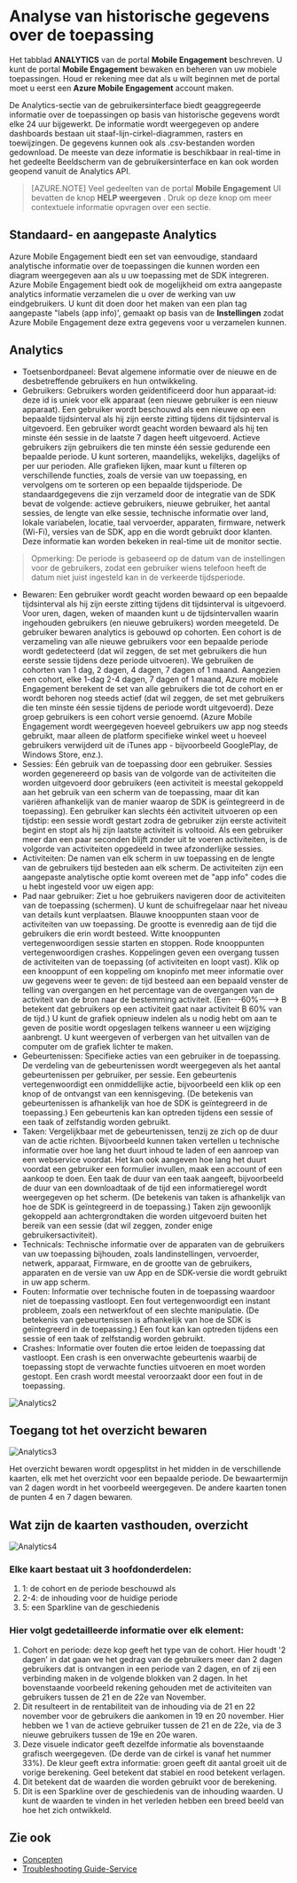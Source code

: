 <properties
   pageTitle="Betrokkenheid bij de mobiele Azure User Interface - Analytics"
   description="Meer informatie over het analyseren van historische gegevens over uw toepassing met Azure Mobile Engagement"
   services="mobile-engagement"
   documentationCenter=""
   authors="piyushjo"
   manager="dwrede"
   editor=""/>

<tags
   ms.service="mobile-engagement"
   ms.devlang="na"
   ms.topic="article"
   ms.tgt_pltfrm="mobile-multiple"
   ms.workload="mobile"
   ms.date="08/19/2016"
   ms.author="piyushjo"/>

# <a name="how-to-analyze-historical-data-about-your-application"></a>Analyse van historische gegevens over de toepassing

Het tabblad **ANALYTICS** van de portal **Mobile Engagement** beschreven. U kunt de portal **Mobile Engagement** bewaken en beheren van uw mobiele toepassingen. Houd er rekening mee dat als u wilt beginnen met de portal moet u eerst een **Azure Mobile Engagement** account maken.


De Analytics-sectie van de gebruikersinterface biedt geaggregeerde informatie over de toepassingen op basis van historische gegevens wordt elke 24 uur bijgewerkt. De informatie wordt weergegeven op andere dashboards bestaan uit staaf-lijn-cirkel-diagrammen, rasters en toewijzingen. De gegevens kunnen ook als .csv-bestanden worden gedownload. De meeste van deze informatie is beschikbaar in real-time in het gedeelte Beeldscherm van de gebruikersinterface en kan ook worden geopend vanuit de Analytics API.

>[AZURE.NOTE] Veel gedeelten van de portal **Mobile Engagement** UI bevatten de knop **HELP weergeven** . Druk op deze knop om meer contextuele informatie opvragen over een sectie.

## <a name="standard-and-custom-analytics"></a>Standaard- en aangepaste Analytics

Azure Mobile Engagement biedt een set van eenvoudige, standaard analytische informatie over de toepassingen die kunnen worden een diagram weergegeven aan als u uw toepassing met de SDK integreren. Azure Mobile Engagement biedt ook de mogelijkheid om extra aangepaste analytics informatie verzamelen die u over de werking van uw eindgebruikers. U kunt dit doen door het maken van een plan tag aangepaste "labels (app info)', gemaakt op basis van de **Instellingen** zodat Azure Mobile Engagement deze extra gegevens voor u verzamelen kunnen.



## <a name="analytics"></a>Analytics
- Toetsenbordpaneel: Bevat algemene informatie over de nieuwe en de desbetreffende gebruikers en hun ontwikkeling.
- Gebruikers: Gebruikers worden geïdentificeerd door hun apparaat-id: deze id is uniek voor elk apparaat (een nieuwe gebruiker is een nieuw apparaat). Een gebruiker wordt beschouwd als een nieuwe op een bepaalde tijdsinterval als hij zijn eerste zitting tijdens dit tijdsinterval is uitgevoerd. Een gebruiker wordt geacht worden bewaard als hij ten minste één sessie in de laatste 7 dagen heeft uitgevoerd. Actieve gebruikers zijn gebruikers die ten minste één sessie gedurende een bepaalde periode. U kunt sorteren, maandelijks, wekelijks, dagelijks of per uur perioden. Alle grafieken lijken, maar kunt u filteren op verschillende functies, zoals de versie van uw toepassing, en vervolgens om te sorteren op een bepaalde tijdsperiode. De standaardgegevens die zijn verzameld door de integratie van de SDK bevat de volgende: actieve gebruikers, nieuwe gebruiker, het aantal sessies, de lengte van elke sessie, technische informatie over land, lokale variabelen, locatie, taal vervoerder, apparaten, firmware, netwerk (Wi-Fi), versies van de SDK, app en die wordt gebruikt door klanten. Deze informatie kan worden bekeken in real-time uit de monitor sectie.

> Opmerking: De periode is gebaseerd op de datum van de instellingen voor de gebruikers, zodat een gebruiker wiens telefoon heeft de datum niet juist ingesteld kan in de verkeerde tijdsperiode.

- Bewaren: Een gebruiker wordt geacht worden bewaard op een bepaalde tijdsinterval als hij zijn eerste zitting tijdens dit tijdsinterval is uitgevoerd. Voor uren, dagen, weken of maanden kunt u de tijdsintervallen waarin ingehouden gebruikers (en nieuwe gebruikers) worden meegeteld. De gebruiker bewaren analytics is gebouwd op cohorten. Een cohort is de verzameling van alle nieuwe gebruikers voor een bepaalde periode wordt gedetecteerd (dat wil zeggen, de set met gebruikers die hun eerste sessie tijdens deze periode uitvoeren). We gebruiken de cohorten van 1 dag, 2 dagen, 4 dagen, 7 dagen of 1 maand. Aangezien een cohort, elke 1-dag 2-4 dagen, 7 dagen of 1 maand, Azure mobiele Engagement berekent de set van alle gebruikers die tot de cohort en er wordt behoren nog steeds actief (dat wil zeggen, de set met gebruikers die ten minste één sessie tijdens de periode wordt uitgevoerd). Deze groep gebruikers is een cohort versie genoemd. (Azure Mobile Engagement wordt weergegeven hoeveel gebruikers uw app nog steeds gebruikt, maar alleen de platform specifieke winkel weet u hoeveel gebruikers verwijderd uit de iTunes app - bijvoorbeeld GooglePlay, de Windows Store, enz.).
- Sessies: Één gebruik van de toepassing door een gebruiker. Sessies worden gegenereerd op basis van de volgorde van de activiteiten die worden uitgevoerd door gebruikers (een activiteit is meestal gekoppeld aan het gebruik van een scherm van de toepassing, maar dit kan variëren afhankelijk van de manier waarop de SDK is geïntegreerd in de toepassing). Een gebruiker kan slechts één activiteit uitvoeren op een tijdstip: een sessie wordt gestart zodra de gebruiker zijn eerste activiteit begint en stopt als hij zijn laatste activiteit is voltooid. Als een gebruiker meer dan een paar seconden blijft zonder uit te voeren activiteiten, is de volgorde van activiteiten opgedeeld in twee afzonderlijke sessies.
- Activiteiten: De namen van elk scherm in uw toepassing en de lengte van de gebruikers tijd besteden aan elk scherm. De activiteiten zijn een aangepaste analytische optie komt overeen met de "app info" codes die u hebt ingesteld voor uw eigen app:
- Pad naar gebruiker: Ziet u hoe gebruikers navigeren door de activiteiten van de toepassing (schermen). U kunt de schuifregelaar naar het niveau van details kunt verplaatsen. Blauwe knooppunten staan voor de activiteiten van uw toepassing. De grootte is evenredig aan de tijd die gebruikers die erin wordt besteed. Witte knooppunten vertegenwoordigen sessie starten en stoppen. Rode knooppunten vertegenwoordigen crashes. Koppelingen geven een overgang tussen de activiteiten van de toepassing (of activiteiten en loopt vast). Klik op een knooppunt of een koppeling om knopinfo met meer informatie over uw gegevens weer te geven: de tijd besteed aan een bepaald venster de telling van overgangen en het percentage van de overgangen van de activiteit van de bron naar de bestemming activiteit. (Een---60%---> B betekent dat gebruikers op een activiteit gaat naar activiteit B 60% van de tijd.) U kunt de grafiek opnieuw indelen als u nodig hebt om aan te geven de positie wordt opgeslagen telkens wanneer u een wijziging aanbrengt. U kunt weergeven of verbergen van het uitvallen van de computer om de grafiek lichter te maken.
- Gebeurtenissen: Specifieke acties van een gebruiker in de toepassing. De verdeling van de gebeurtenissen wordt weergegeven als het aantal gebeurtenissen per gebruiker, per sessie. Een gebeurtenis vertegenwoordigt een onmiddellijke actie, bijvoorbeeld een klik op een knop of de ontvangst van een kennisgeving. (De betekenis van gebeurtenissen is afhankelijk van hoe de SDK is geïntegreerd in de toepassing.) Een gebeurtenis kan kan optreden tijdens een sessie of een taak of zelfstandig worden gebruikt.
- Taken: Vergelijkbaar met de gebeurtenissen, tenzij ze zich op de duur van de actie richten. Bijvoorbeeld kunnen taken vertellen u technische informatie over hoe lang het duurt inhoud te laden of een aanroep van een webservice voordat. Het kan ook aangeven hoe lang het duurt voordat een gebruiker een formulier invullen, maak een account of een aankoop te doen. Een taak de duur van een taak aangeeft, bijvoorbeeld de duur van een downloadtaak of de tijd een informatieregel wordt weergegeven op het scherm. (De betekenis van taken is afhankelijk van hoe de SDK is geïntegreerd in de toepassing.) Taken zijn gewoonlijk gekoppeld aan achtergrondtaken die worden uitgevoerd buiten het bereik van een sessie (dat wil zeggen, zonder enige gebruikersactiviteit).
- Technicals: Technische informatie over de apparaten van de gebruikers van uw toepassing bijhouden, zoals landinstellingen, vervoerder, netwerk, apparaat, Firmware, en de grootte van de gebruikers, apparaten en de versie van uw App en de SDK-versie die wordt gebruikt in uw app scherm.
- Fouten: Informatie over technische fouten in de toepassing waardoor niet de toepassing vastloopt. Een fout vertegenwoordigt een instant probleem, zoals een netwerkfout of een slechte manipulatie. (De betekenis van gebeurtenissen is afhankelijk van hoe de SDK is geïntegreerd in de toepassing.) Een fout kan kan optreden tijdens een sessie of een taak of zelfstandig worden gebruikt.
- Crashes: Informatie over fouten die ertoe leiden de toepassing dat vastloopt. Een crash is een onverwachte gebeurtenis waarbij de toepassing stopt de verwachte functies uitvoeren en moet worden gestopt. Een crash wordt meestal veroorzaakt door een fout in de toepassing.

![Analytics2][11]

## <a name="accessing-the-retention-overview"></a>Toegang tot het overzicht bewaren
![Analytics3][12]

Het overzicht bewaren wordt opgesplitst in het midden in de verschillende kaarten, elk met het overzicht voor een bepaalde periode. De bewaartermijn van 2 dagen wordt in het voorbeeld weergegeven. De andere kaarten tonen de punten 4 en 7 dagen bewaren.

## <a name="understanding-the-retention-overview-cards"></a>Wat zijn de kaarten vasthouden, overzicht
![Analytics4][13]

### <a name="each-card-is-composed-of-3-main-parts"></a>Elke kaart bestaat uit 3 hoofdonderdelen:
1. 1: de cohort en de periode beschouwd als
2. 2-4: de inhouding voor de huidige periode
3. 5: een Sparkline van de geschiedenis

### <a name="here-is-detailed-information-about-each-element"></a>Hier volgt gedetailleerde informatie over elk element:
1.    Cohort en periode: deze kop geeft het type van de cohort. Hier houdt '2 dagen' in dat gaan we het gedrag van de gebruikers meer dan 2 dagen gebruikers dat is ontvangen in een periode van 2 dagen, en of zij een verbinding maken in de volgende blokken van 2 dagen. In het bovenstaande voorbeeld rekening gehouden met de activiteiten van gebruikers tussen de 21 en de 22e van November.
2.    Dit resulteert in de rentabiliteit van de inhouding via de 21 en 22 november voor de gebruikers die aankomen in 19 en 20 november. Hier hebben we 1 van de actieve gebruiker tussen de 21 en de 22e, via de 3 nieuwe gebruikers tussen de 19e en 20e waren.
3.    Deze visuele indicator geeft dezelfde informatie als bovenstaande grafisch weergegeven. (De derde van de cirkel is vanaf het nummer 33%). De kleur geeft extra informatie: groen geeft dit aantal groeit uit de vorige berekening. Geel betekent dat stabiel en rood betekent verlagen.
4.    Dit betekent dat de waarden die worden gebruikt voor de berekening.
5.    Dit is een Sparkline over de geschiedenis van de inhouding waarden. U kunt de waarden te vinden in het verleden hebben een breed beeld van hoe het zich ontwikkeld.


## <a name="see-also"></a>Zie ook

- [Concepten][Link 6]
- [Troubleshooting Guide-Service][Link 24]

<!--Image references-->
[1]: ./media/mobile-engagement-user-interface-navigation/navigation1.png
[2]: ./media/mobile-engagement-user-interface-home/home1.png
[3]: ./media/mobile-engagement-user-interface-home/home2.png
[4]: ./media/mobile-engagement-user-interface-home/home3.png
[5]: ./media/mobile-engagement-user-interface-home/home4.png
[6]: ./media/mobile-engagement-user-interface-home/home5.png
[7]: ./media/mobile-engagement-user-interface-my-account/myaccount1.png
[8]: ./media/mobile-engagement-user-interface-my-account/myaccount2.png
[9]: ./media/mobile-engagement-user-interface-my-account/myaccount3.png
[10]: ./media/mobile-engagement-user-interface-analytics/analytics1.png
[11]: ./media/mobile-engagement-user-interface-analytics/analytics2.png
[12]: ./media/mobile-engagement-user-interface-analytics/analytics3.png
[13]: ./media/mobile-engagement-user-interface-analytics/analytics4.png
[14]: ./media/mobile-engagement-user-interface-monitor/monitor1.png
[15]: ./media/mobile-engagement-user-interface-monitor/monitor2.png
[16]: ./media/mobile-engagement-user-interface-monitor/monitor3.png
[17]: ./media/mobile-engagement-user-interface-monitor/monitor4.png
[18]: ./media/mobile-engagement-user-interface-reach/reach1.png
[19]: ./media/mobile-engagement-user-interface-reach/reach2.png
[20]: ./media/mobile-engagement-user-interface-reach-campaign/Reach-Campaign1.png
[21]: ./media/mobile-engagement-user-interface-reach-campaign/Reach-Campaign2.png
[22]: ./media/mobile-engagement-user-interface-reach-campaign/Reach-Campaign3.png
[23]: ./media/mobile-engagement-user-interface-reach-campaign/Reach-Campaign4.png
[24]: ./media/mobile-engagement-user-interface-reach-campaign/Reach-Campaign5.png
[25]: ./media/mobile-engagement-user-interface-reach-campaign/Reach-Campaign6.png
[26]: ./media/mobile-engagement-user-interface-reach-campaign/Reach-Campaign7.png
[27]: ./media/mobile-engagement-user-interface-reach-campaign/Reach-Campaign8.png
[28]: ./media/mobile-engagement-user-interface-reach-campaign/Reach-Campaign9.png
[29]: ./media/mobile-engagement-user-interface-reach-criterion/Reach-Criterion1.png
[30]: ./media/mobile-engagement-user-interface-reach-content/Reach-Content1.png
[31]: ./media/mobile-engagement-user-interface-reach-content/Reach-Content2.png
[32]: ./media/mobile-engagement-user-interface-reach-content/Reach-Content3.png
[33]: ./media/mobile-engagement-user-interface-reach-content/Reach-Content4.png
[34]: ./media/mobile-engagement-user-interface-dashboard/dashboard1.png
[35]: ./media/mobile-engagement-user-interface-segments/segments1.png
[36]: ./media/mobile-engagement-user-interface-segments/segments2.png
[37]: ./media/mobile-engagement-user-interface-segments/segments3.png
[38]: ./media/mobile-engagement-user-interface-segments/segments4.png
[39]: ./media/mobile-engagement-user-interface-segments/segments5.png
[40]: ./media/mobile-engagement-user-interface-segments/segments6.png
[41]: ./media/mobile-engagement-user-interface-segments/segments7.png
[42]: ./media/mobile-engagement-user-interface-segments/segments8.png
[43]: ./media/mobile-engagement-user-interface-segments/segments9.png
[44]: ./media/mobile-engagement-user-interface-segments/segments10.png
[45]: ./media/mobile-engagement-user-interface-segments/segments11.png
[46]: ./media/mobile-engagement-user-interface-settings/settings1.png
[47]: ./media/mobile-engagement-user-interface-settings/settings2.png
[48]: ./media/mobile-engagement-user-interface-settings/settings3.png
[49]: ./media/mobile-engagement-user-interface-settings/settings4.png
[50]: ./media/mobile-engagement-user-interface-settings/settings5.png
[51]: ./media/mobile-engagement-user-interface-settings/settings6.png
[52]: ./media/mobile-engagement-user-interface-settings/settings7.png
[53]: ./media/mobile-engagement-user-interface-settings/settings8.png
[54]: ./media/mobile-engagement-user-interface-settings/settings9.png
[55]: ./media/mobile-engagement-user-interface-settings/settings10.png
[56]: ./media/mobile-engagement-user-interface-settings/settings11.png
[57]: ./media/mobile-engagement-user-interface-settings/settings12.png
[58]: ./media/mobile-engagement-user-interface-settings/settings13.png

<!--Link references-->
[Link 1]: mobile-engagement-user-interface.md
[Link 2]: mobile-engagement-troubleshooting-guide.md
[Link 3]: mobile-engagement-how-tos.md
[Link 4]: http://go.microsoft.com/fwlink/?LinkID=525553
[Link 5]: http://go.microsoft.com/fwlink/?LinkID=525554
[Link 6]: http://go.microsoft.com/fwlink/?LinkId=525555
[Link 7]: https://account.windowsazure.com/PreviewFeatures
[Link 8]: https://social.msdn.microsoft.com/Forums/azure/home?forum=azuremobileengagement
[Link 9]: http://azure.microsoft.com/services/mobile-engagement/
[Link 10]: http://azure.microsoft.com/documentation/services/mobile-engagement/
[Link 11]: http://azure.microsoft.com/pricing/details/mobile-engagement/
[Link 12]: mobile-engagement-user-interface-navigation.md
[Link 13]: mobile-engagement-user-interface-home.md
[Link 14]: mobile-engagement-user-interface-my-account.md
[Link 15]: mobile-engagement-user-interface-analytics.md
[Link 16]: mobile-engagement-user-interface-monitor.md
[Link 17]: mobile-engagement-user-interface-reach.md
[Link 18]: mobile-engagement-user-interface-segments.md
[Link 19]: mobile-engagement-user-interface-dashboard.md
[Link 20]: mobile-engagement-user-interface-settings.md
[Link 21]: mobile-engagement-troubleshooting-guide-analytics.md
[Link 22]: mobile-engagement-troubleshooting-guide-apis.md
[Link 23]: mobile-engagement-troubleshooting-guide-push-reach.md
[Link 24]: mobile-engagement-troubleshooting-guide-service.md
[Link 25]: mobile-engagement-troubleshooting-guide-sdk.md
[Link 26]: mobile-engagement-troubleshooting-guide-sr-info.md
[Link 27]: ../mobile-engagement-how-tos-first-push.md
[Link 28]: ../mobile-engagement-how-tos-test-campaign.md
[Link 29]: ../mobile-engagement-how-tos-personalize-push.md
[Link 30]: ../mobile-engagement-how-tos-differentiate-push.md
[Link 31]: ../mobile-engagement-how-tos-schedule-campaign.md
[Link 32]: ../mobile-engagement-how-tos-text-view.md
[Link 33]: ../mobile-engagement-how-tos-web-view.md

